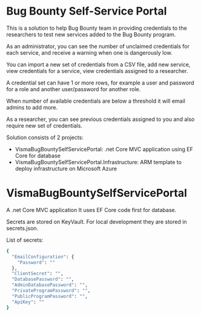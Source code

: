 # Bug Bounty Self-Service Portal

This is a solution to help Bug Bounty team in providing credentials to the researchers to test new services added to the Bug Bounty program.

As an administrator, you can see the number of unclaimed credentials for each service, and receive a warning when one is dangerously low.

You can import a new set of credentials from a CSV file, add new service, view credentials for a service, view credentials assigned to a researcher.

A credential set can have 1 or more rows, for example a user and password for a role and another user/password for another role.

When number of available credentials are below a threshold it will email admins to add more.


As a researcher, you can see previous credentials assigned to you and also require new set of credentials.


Solution consists of 2 projects:
- VismaBugBountySelfServicePortal: .net Core MVC application using EF Core for database
- VismaBugBountySelfServicePortal.Infrastructure: ARM template to deploy infrastructure on Microsoft Azure

# VismaBugBountySelfServicePortal
A .net Core MVC application
It uses EF Core code first for database.

Secrets are stored on KeyVault.
For local development they are stored in secrets.json. 

List of secrets:
```sh
{
  "EmailConfiguration": {
    "Password": ""
  },
  "ClientSecret": "",
  "DatabasePassword": "",
  "AdminDatabasePassword": "",
  "PrivateProgramPassword": "",
  "PublicProgramPassword": "",
  "ApiKey": ""
}
```
